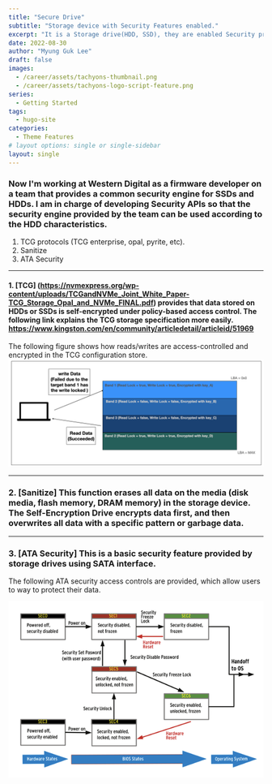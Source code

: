 ```yaml
---
title: "Secure Drive"
subtitle: "Storage device with Security Features enabled."
excerpt: "It is a Storage drive(HDD, SSD), they are enabled Security protocols such as TCG, Sanitize, ATA Security, and security features such as Secure Boot."
date: 2022-08-30
author: "Myung Guk Lee"
draft: false
images:
  - /career/assets/tachyons-thumbnail.png
  - /career/assets/tachyons-logo-script-feature.png
series:
  - Getting Started
tags:
  - hugo-site
categories:
  - Theme Features
# layout options: single or single-sidebar
layout: single
---
```



### Now I'm working at Western Digital as a firmware developer on a team that provides a common security engine for SSDs and HDDs. I am in charge of developing Security APIs so that the security engine provided by the team can be used according to the HDD characteristics.
1. TCG protocols (TCG enterprise, opal, pyrite, etc).
2. Sanitize
3. ATA Security
---

#### 1. [TCG] (https://nvmexpress.org/wp-content/uploads/TCGandNVMe_Joint_White_Paper-TCG_Storage_Opal_and_NVMe_FINAL.pdf)  provides that data stored on HDDs or SSDs is self-encrypted under policy-based access control. The following link explains the TCG storage specification more easily. https://www.kingston.com/en/community/articledetail/articleid/51969

The following figure shows how reads/writes are access-controlled and encrypted in the TCG configuration store.
![screenshot](/img/TCGHowitWorks.png)

---
### 2. [Sanitize] This function erases all data on the media (disk media, flash memory, DRAM memory) in the storage device. The Self-Encryption Drive encrypts data first, and then overwrites all data with a specific pattern or garbage data.
---
### 3. [ATA Security] This is a basic security feature provided by storage drives using SATA interface.
The following ATA security access controls are provided, which allow users to way to protect their data.

![screenshot](/img/ATASecurityStateDiagram.png)
